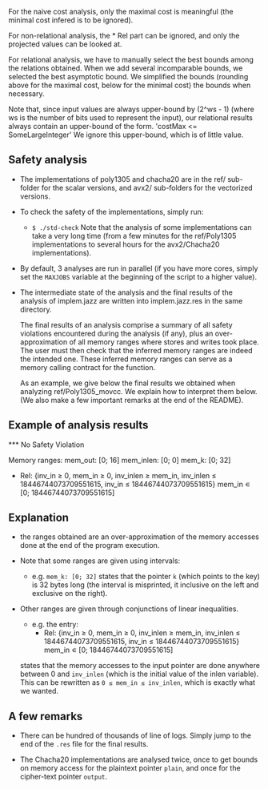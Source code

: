 For the naive cost analysis, only the maximal cost is meaningful (the minimal cost infered is to be ignored).

For non-relational analysis, the * Rel part can be ignored, and only
the projected values can be looked at.

For relational analysis, we have to manually select the best bounds
among the relations obtained. When we add several incomparable bounds,
we selected the best asymptotic bound.  We simplified the bounds
(rounding above for the maximal cost, below for the minimal cost) the
bounds when necessary.

Note that, since input values are always upper-bound by (2^ws - 1)
(where ws is the number of bits used to represent the input), our
relational results always contain an upper-bound of the form.
  'costMax <= SomeLargeInteger'
We ignore this upper-bound, which is of little value.




Safety analysis
--------------------------------------------------------------------

- The implementations of poly1305 and chacha20 are in the ref/ sub-folder for
  the scalar versions, and avx2/ sub-folders
  for the vectorized versions.

- To check the safety of the implementations, simply run:
     - `$ ./std-check`
  Note that the analysis of some implementations can take a very long time
  (from a few minutes for the ref/Poly1305 implementations to several hours
  for the avx2/Chacha20 implementations).

- By default, 3 analyses are run in parallel (if you have more cores,
  simply set the `MAXJOBS` variable at the beginning of the script to
  a higher value).

- The intermediate state of the analysis and the final results of the
  analysis of implem.jazz are written into implem.jazz.res in the same
  directory.

  The final results of an analysis comprise a summary of all safety
	violations encountered during the analysis (if any), plus an
	over-approximation of all memory ranges where stores and writes
  took place. The user must then check that the inferred memory
	ranges are indeed the intended one. These inferred memory
	ranges can serve as a memory calling contract for the function.

  As an example, we give below the final results we obtained when
	analyzing ref/Poly1305_movcc. We explain how to interpret them below.
	(We also make a few important remarks at the end of the README).


Example of analysis results
--------------------------------------------------------------------

*** No Safety Violation

Memory ranges:
  mem_out: [0; 16]
  mem_inlen: [0; 0]
  mem_k: [0; 32]
    
* Rel:
{inv_in ≥ 0, mem_in ≥ 0, inv_inlen ≥ mem_in,
 inv_inlen ≤ 18446744073709551615, inv_in ≤ 18446744073709551615}
mem_in ∊ [0; 18446744073709551615]


Explanation
--------------------------------------------------------------------

- the ranges obtained are an over-approximation of the memory accesses
  done at the end of the program execution.

- Note that some ranges are given using intervals:
    - e.g. `mem_k: [0; 32]` states that the pointer `k` (which points to the key)
		is 32 bytes long (the interval is misprinted, it inclusive on the left and
		exclusive on the right).

- Other ranges are given through conjunctions of linear inequalities.
    - e.g. the entry:
		* Rel:
    {inv_in ≥ 0,
		 mem_in ≥ 0,
		 inv_inlen ≥ mem_in,
		 inv_inlen ≤ 18446744073709551615,
		 inv_in ≤ 18446744073709551615}
    mem_in ∊ [0; 18446744073709551615]

    states that the memory accesses to the input pointer are done anywhere
		between 0 and `inv_inlen` (which is the initial value of the inlen variable).
		This can be rewritten as `0 ≤ mem_in ≤ inv_inlen`, which is exactly what we
		wanted.
		
A few remarks
--------------------------------------------------------------------

- There can be hundred of thousands of line of logs. Simply jump to
  the end of the `.res` file for the final results.

- The Chacha20 implementations are analysed twice, once to get bounds
  on memory access for the plaintext pointer `plain`, and once for the
	cipher-text pointer `output`.


